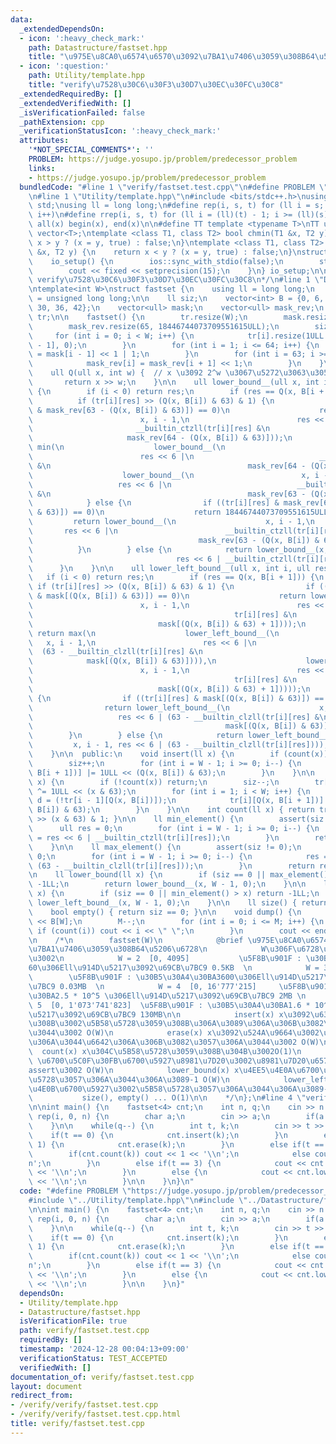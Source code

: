 ```yaml
---
data:
  _extendedDependsOn:
  - icon: ':heavy_check_mark:'
    path: Datastructure/fastset.hpp
    title: "\u975E\u8CA0\u6574\u6570\u3092\u7BA1\u7406\u3059\u308B64\u5206\u6728"
  - icon: ':question:'
    path: Utility/template.hpp
    title: "verify\u7528\u30C6\u30F3\u30D7\u30EC\u30FC\u30C8"
  _extendedRequiredBy: []
  _extendedVerifiedWith: []
  _isVerificationFailed: false
  _pathExtension: cpp
  _verificationStatusIcon: ':heavy_check_mark:'
  attributes:
    '*NOT_SPECIAL_COMMENTS*': ''
    PROBLEM: https://judge.yosupo.jp/problem/predecessor_problem
    links:
    - https://judge.yosupo.jp/problem/predecessor_problem
  bundledCode: "#line 1 \"verify/fastset.test.cpp\"\n#define PROBLEM \"https://judge.yosupo.jp/problem/predecessor_problem\"\
    \n#line 1 \"Utility/template.hpp\"\n#include <bits/stdc++.h>\nusing namespace\
    \ std;\nusing ll = long long;\n#define rep(i, s, t) for (ll i = s; i < (ll)(t);\
    \ i++)\n#define rrep(i, s, t) for (ll i = (ll)(t) - 1; i >= (ll)(s); i--)\n#define\
    \ all(x) begin(x), end(x)\n\n#define TT template <typename T>\nTT using vec =\
    \ vector<T>;\ntemplate <class T1, class T2> bool chmin(T1 &x, T2 y) {\n    return\
    \ x > y ? (x = y, true) : false;\n}\ntemplate <class T1, class T2> bool chmax(T1\
    \ &x, T2 y) {\n    return x < y ? (x = y, true) : false;\n}\nstruct io_setup {\n\
    \    io_setup() {\n        ios::sync_with_stdio(false);\n        std::cin.tie(nullptr);\n\
    \        cout << fixed << setprecision(15);\n    }\n} io_setup;\n\n/*\n@brief\
    \ verify\u7528\u30C6\u30F3\u30D7\u30EC\u30FC\u30C8\n*/\n#line 1 \"Datastructure/fastset.hpp\"\
    \ntemplate<int W>\nstruct fastset {\n    using ll = long long;\n    using ull\
    \ = unsigned long long;\n\n    ll siz;\n    vector<int> B = {0, 6, 12, 18, 24,\
    \ 30, 36, 42};\n    vector<ull> mask;\n    vector<ull> mask_rev;\n    vector<vector<ull>>\
    \ tr;\n\n    fastset() {\n        tr.resize(W);\n        mask.resize(65, 0);\n\
    \        mask_rev.resize(65, 18446744073709551615ULL);\n        siz = 0;\n   \
    \     for (int i = 0; i < W; i++) {\n            tr[i].resize(1ULL << B[W - i\
    \ - 1], 0);\n        }\n        for (int i = 1; i <= 64; i++) {\n            mask[i]\
    \ = mask[i - 1] << 1 | 1;\n        }\n        for (int i = 63; i >= 0; i--) {\n\
    \            mask_rev[i] = mask_rev[i + 1] << 1;\n        }\n    }\n\n  private:\n\
    \    ull Q(ull x, int w) {  // x \u3092 2^w \u3067\u5272\u3063\u305F\u5546\n \
    \       return x >> w;\n    }\n\n    ull lower_bound__(ull x, int i, ull res)\
    \ {\n        if (i < 0) return res;\n        if (res == Q(x, B[i + 1])) {\n  \
    \          if (tr[i][res] >> (Q(x, B[i]) & 63) & 1) {\n                if ((tr[i][res]\
    \ & mask_rev[63 - (Q(x, B[i]) & 63)]) == 0)\n                    return lower_bound__(\n\
    \                        x, i - 1,\n                        res << 6 |\n     \
    \                       __builtin_ctzll(tr[i][res] &\n                       \
    \                     mask_rev[64 - (Q(x, B[i]) & 63)]));\n                return\
    \ min(\n                    lower_bound__(\n                        x, i - 1,\n\
    \                        res << 6 |\n                            __builtin_ctzll(tr[i][res]\
    \ &\n                                            mask_rev[64 - (Q(x, B[i]) & 63)])),\n\
    \                    lower_bound__(\n                        x, i - 1,\n     \
    \                   res << 6 |\n                            __builtin_ctzll(tr[i][res]\
    \ &\n                                            mask_rev[63 - (Q(x, B[i]) & 63)])));\n\
    \            } else {\n                if ((tr[i][res] & mask_rev[63 - (Q(x, B[i])\
    \ & 63)]) == 0)\n                    return 18446744073709551615ULL;\n       \
    \         return lower_bound__(\n                    x, i - 1,\n             \
    \       res << 6 |\n                        __builtin_ctzll(tr[i][res] &\n   \
    \                                     mask_rev[63 - (Q(x, B[i]) & 63)]));\n  \
    \          }\n        } else {\n            return lower_bound__(x, i - 1,\n \
    \                                res << 6 | __builtin_ctzll(tr[i][res]));\n  \
    \      }\n    }\n\n    ull lower_left_bound__(ull x, int i, ull res) {\n     \
    \   if (i < 0) return res;\n        if (res == Q(x, B[i + 1])) {\n           \
    \ if (tr[i][res] >> (Q(x, B[i]) & 63) & 1) {\n                if ((tr[i][res]\
    \ & mask[(Q(x, B[i]) & 63)]) == 0)\n                    return lower_left_bound__(\n\
    \                        x, i - 1,\n                        res << 6 | (63 - __builtin_clzll(\n\
    \                                             tr[i][res] &\n                 \
    \                            mask[(Q(x, B[i]) & 63) + 1])));\n               \
    \ return max(\n                    lower_left_bound__(\n                     \
    \   x, i - 1,\n                        res << 6 |\n                          \
    \  (63 - __builtin_clzll(tr[i][res] &\n                                      \
    \            mask[(Q(x, B[i]) & 63)]))),\n                    lower_left_bound__(\n\
    \                        x, i - 1,\n                        res << 6 | (63 - __builtin_clzll(\n\
    \                                             tr[i][res] &\n                 \
    \                            mask[(Q(x, B[i]) & 63) + 1]))));\n            } else\
    \ {\n                if ((tr[i][res] & mask[(Q(x, B[i]) & 63)]) == 0) return 0ULL;\n\
    \                return lower_left_bound__(\n                    x, i - 1,\n \
    \                   res << 6 | (63 - __builtin_clzll(tr[i][res] &\n          \
    \                                           mask[(Q(x, B[i]) & 63)])));\n    \
    \        }\n        } else {\n            return lower_left_bound__(\n       \
    \         x, i - 1, res << 6 | (63 - __builtin_clzll(tr[i][res])));\n        }\n\
    \    }\n\n  public:\n    void insert(ll x) {\n        if (count(x)) return;\n\
    \        siz++;\n        for (int i = W - 1; i >= 0; i--) {\n            tr[i][Q(x,\
    \ B[i + 1])] |= 1ULL << (Q(x, B[i]) & 63);\n        }\n    }\n\n    void erase(ll\
    \ x) {\n        if (!count(x)) return;\n        siz--;\n        tr[0][Q(x, 6)]\
    \ ^= 1ULL << (x & 63);\n        for (int i = 1; i < W; i++) {\n            ull\
    \ d = (!tr[i - 1][Q(x, B[i])]);\n            tr[i][Q(x, B[i + 1])] ^= d << (Q(x,\
    \ B[i]) & 63);\n        }\n    }\n\n    int count(ll x) { return tr[0][Q(x, 6)]\
    \ >> (x & 63) & 1; }\n\n    ll min_element() {\n        assert(siz != 0);\n  \
    \      ull res = 0;\n        for (int i = W - 1; i >= 0; i--) {\n            res\
    \ = res << 6 | __builtin_ctzll(tr[i][res]);\n        }\n        return res;\n\
    \    }\n\n    ll max_element() {\n        assert(siz != 0);\n        ull res =\
    \ 0;\n        for (int i = W - 1; i >= 0; i--) {\n            res = res << 6 |\
    \ (63 - __builtin_clzll(tr[i][res]));\n        }\n        return res;\n    }\n\
    \n    ll lower_bound(ll x) {\n        if (siz == 0 || max_element() < x) return\
    \ -1LL;\n        return lower_bound__(x, W - 1, 0);\n    }\n\n    ll lower_left_bound(ll\
    \ x) {\n        if (siz == 0 || min_element() > x) return -1LL;\n        return\
    \ lower_left_bound__(x, W - 1, 0);\n    }\n\n    ll size() { return siz; }\n\n\
    \    bool empty() { return siz == 0; }\n\n    void dump() {\n        ll M = 1LL\
    \ << B[W];\n        M--;\n        for (int i = 0; i <= M; i++) {\n           \
    \ if (count(i)) cout << i << \" \";\n        }\n        cout << endl;\n    }\n\
    \n    /*\n        fastset(W)\n            @brief \u975E\u8CA0\u6574\u6570\u3092\
    \u7BA1\u7406\u3059\u308B64\u5206\u6728\n            W\u306F\u6728\u306E\u9AD8\u3055\
    \u3002\n            W = 2  [0, 4095]           \u5F8B\u901F : \u30B5\u30A4\u30BA\
    60\u306Ell\u914D\u5217\u3092\u69CB\u7BC9 0.5KB  \n            W = 3  [0, 262'143]\
    \        \u5F8B\u901F : \u30B5\u30A4\u30BA3600\u306Ell\u914D\u5217\u3092\u69CB\
    \u7BC9 0.03MB  \n            W = 4  [0, 16'777'215]     \u5F8B\u901F : \u30B5\u30A4\
    \u30BA2.5 * 10^5 \u306Ell\u914D\u5217\u3092\u69CB\u7BC9 2MB \n            W =\
    \ 5  [0, 1'073'741'823]  \u5F8B\u901F : \u30B5\u30A4\u30BA1.6 * 10^7 \u306Ell\u914D\
    \u5217\u3092\u69CB\u7BC9 130MB\n\n            insert(x) x\u3092\u633F\u5165\u3059\
    \u308B\u3002\u5B58\u5728\u3059\u308B\u306A\u3089\u306A\u306B\u3082\u3057\u306A\
    \u3044\u3002 O(W)\n            erase(x) x\u3092\u524A\u9664\u3002\u5B58\u5728\u3057\
    \u306A\u3044\u6642\u306A\u306B\u3082\u3057\u306A\u3044\u3002 O(W)\n          \
    \  count(x) x\u304C\u5B58\u5728\u3059\u308B\u304B\u3002O(1)\n            min_element()/max_element()\
    \ \u6700\u5C0F\u30FB\u6700\u5927\u8981\u7D20\u3002\u8981\u7D20\u65700\u306A\u3089\
    assert\u3002 O(W)\n            lower_bound(x) x\u4EE5\u4E0A\u6700\u5C0F\u3002\u5B58\
    \u5728\u3057\u306A\u3044\u306A\u3089-1 O(W)\n            lower_left_bound(x) x\u4EE5\
    \u4E0B\u6700\u5927\u3002\u5B58\u5728\u3057\u306A\u3044\u306A\u3089-1. O(W)\n \
    \           size(), empty() ... O(1)\n\n    */\n};\n#line 4 \"verify/fastset.test.cpp\"\
    \n\nint main() {\n    fastset<4> cnt;\n    int n, q;\n    cin >> n >> q;\n   \
    \ rep(i, 0, n) {\n        char a;\n        cin >> a;\n        if(a == '1') cnt.insert(i);\n\
    \    }\n\n    while(q--) {\n        int t, k;\n        cin >> t >> k;\n\n    \
    \    if(t == 0) {\n            cnt.insert(k);\n        }\n        else if(t ==\
    \ 1) {\n            cnt.erase(k);\n        }\n        else if(t == 2) {\n    \
    \        if(cnt.count(k)) cout << 1 << '\\n';\n            else cout << 0 << '\\\
    n';\n        }\n        else if(t == 3) {\n            cout << cnt.lower_bound(k)\
    \ << '\\n';\n        }\n        else {\n            cout << cnt.lower_left_bound(k)\
    \ << '\\n';\n        }\n\n    }\n}\n"
  code: "#define PROBLEM \"https://judge.yosupo.jp/problem/predecessor_problem\"\n\
    #include \"../Utility/template.hpp\"\n#include \"../Datastructure/fastset.hpp\"\
    \n\nint main() {\n    fastset<4> cnt;\n    int n, q;\n    cin >> n >> q;\n   \
    \ rep(i, 0, n) {\n        char a;\n        cin >> a;\n        if(a == '1') cnt.insert(i);\n\
    \    }\n\n    while(q--) {\n        int t, k;\n        cin >> t >> k;\n\n    \
    \    if(t == 0) {\n            cnt.insert(k);\n        }\n        else if(t ==\
    \ 1) {\n            cnt.erase(k);\n        }\n        else if(t == 2) {\n    \
    \        if(cnt.count(k)) cout << 1 << '\\n';\n            else cout << 0 << '\\\
    n';\n        }\n        else if(t == 3) {\n            cout << cnt.lower_bound(k)\
    \ << '\\n';\n        }\n        else {\n            cout << cnt.lower_left_bound(k)\
    \ << '\\n';\n        }\n\n    }\n}"
  dependsOn:
  - Utility/template.hpp
  - Datastructure/fastset.hpp
  isVerificationFile: true
  path: verify/fastset.test.cpp
  requiredBy: []
  timestamp: '2024-12-28 00:04:13+09:00'
  verificationStatus: TEST_ACCEPTED
  verifiedWith: []
documentation_of: verify/fastset.test.cpp
layout: document
redirect_from:
- /verify/verify/fastset.test.cpp
- /verify/verify/fastset.test.cpp.html
title: verify/fastset.test.cpp
---
```

